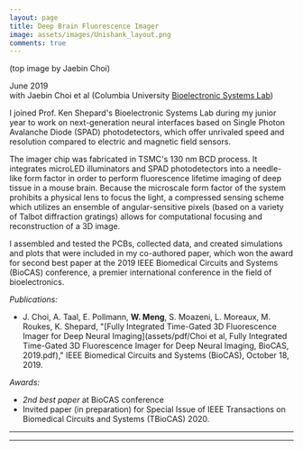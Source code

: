 ```yaml
---
layout: page
title: Deep Brain Fluorescence Imager
image: assets/images/Unishank_layout.png
comments: true
---
```

(top image by Jaebin Choi)

June 2019<br>
with Jaebin Choi et al (Columbia University [Bioelectronic Systems Lab](https://bioeeweb.ee.columbia.edu/wordpress/))<br>

I joined Prof. Ken Shepard's Bioelectronic Systems Lab during my junior year
to work on next-generation neural interfaces based on Single Photon Avalanche Diode (SPAD) photodetectors,
which offer unrivaled speed and resolution compared to electric and magnetic field sensors.

The imager chip was fabricated in TSMC's 130 nm BCD process.
It integrates microLED illuminators and SPAD photodetectors into a needle-like form factor
in order to perform fluorescence lifetime imaging of deep tissue in a mouse brain.
Because the microscale form factor of the system prohibits a physical lens to focus the light,
a compressed sensing scheme which utilizes an ensemble of angular-sensitive pixels
(based on a variety of Talbot diffraction gratings)
allows for computational focusing and reconstruction of a 3D image.

I assembled and tested the PCBs, collected data, and created simulations and plots that were included in my co-authored paper,
which won the award for second best paper at the 2019 IEEE Biomedical Circuits and Systems (BioCAS) conference,
a premier international conference in the field of bioelectronics.

*Publications:*

* J. Choi, A. Taal, E. Pollmann, **W. Meng**, S. Moazeni, L. Moreaux, M. Roukes, K. Shepard, "[Fully Integrated Time-Gated 3D Fluorescence Imager for Deep Neural Imaging](assets/pdf/Choi et al, Fully Integrated Time-Gated 3D Fluorescence Imager for Deep Neural Imaging, BioCAS, 2019.pdf)," IEEE Biomedical Circuits and Systems (BioCAS), October 18, 2019.

*Awards:*

* *2nd best paper* at BioCAS conference
* Invited paper (in preparation) for Special Issue of IEEE Transactions on Biomedical Circuits and Systems (TBioCAS) 2020.

<hr class="major" />

<div class="container" id="gallery"></div>

<script type="text/javascript" src="assets/js/generategallery.js"></script>
<script>
  var filenames = [
    "Unishank_chip.jpg",
    "Unishank_fineplacer.jpg",
    "Unishank_dummy_wafer.JPG",
    "Unishank_probing.JPG",
    "Unishank_probe_station.JPG",
    "Unishank_microLED.jpg",
    "Unishank_blue.jpg",
    "Unishank_board_setup.jpg",
    "Unishank_radiation_profile.jpg",
    "Unishank_ASP.jpg",
    "Unishank_award.jpg"
  ];
  var captions = [
    "<strike> The world's smallest stringed instrument</strike> Test chip (not diced) wirebonded to daughterboard",
    "Aligning microLED with dummy wafer for flip-chip bonding on the Fineplacer lambda",
    "microLED with dummy wafer attached to chip",
    "Probing microLED on the probe station",
    "microLED illuminated by probe station",
    "Flip-chip bonded microLED under microscope",
    "microLED illuminated under microscope",
    "Motherboard with FPGA connected",
    "Profile of light intensity above the chip (assuming isotropic light emission and no scattering)",
    "Polar plots of angular-sensitivity for each type of Angular Sensitive Pixel (ASP)",
    "Award at BioCAS conference"
  ];

  <!-- Note that we need to call this BEFORE gallery.js is loaded -->
  generateGalleryHTML(filenames, captions);
</script>

<hr class="major" />

<link rel="stylesheet" href="assets/css/gallery.css">
<script type="text/javascript" src="assets/js/gallery.js"></script>